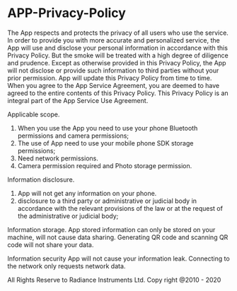 # APP-Privacy-Policy
The App respects and protects the privacy of all users who use the service. In order to provide you with more accurate and personalized service, the App will use and disclose your personal information in accordance with this Privacy Policy. But the smoke will be treated with a high degree of diligence and prudence. Except as otherwise provided in this Privacy Policy, the App will not disclose or provide such information to third parties without your prior permission. App will update this Privacy Policy from time to time. When you agree to the App Service Agreement, you are deemed to have agreed to the entire contents of this Privacy Policy. This Privacy Policy is an integral part of the App Service Use Agreement.

Applicable scope.
1. When you use the App you need to use your phone Bluetooth permissions and camera permissions;
2. The use of App need to use your mobile phone SDK storage permissions;
3. Need network permissions.
4. Camera permission required and Photo storage permission.

Information disclosure.
1. App will not get any information on your phone.
2. disclosure to a third party or administrative or judicial body in accordance with the relevant provisions of the law or at the request of the administrative or judicial body;

Information storage.
App stored information can only be stored on your machine, will not cause data sharing.
Generating QR code and scanning QR code will not share your data.

Information security
App will not cause your information leak.
Connecting to the network only requests network data.

All Rights Reserve to Radiance Instruments Ltd. Copy right @2010 - 2020 

